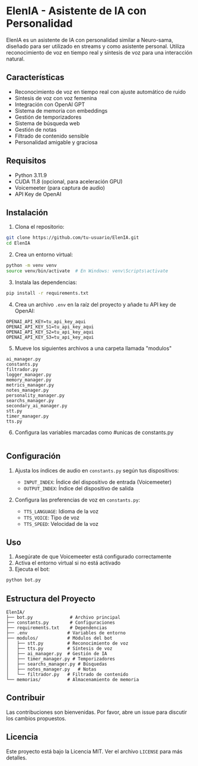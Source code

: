 # ElenIA - Asistente de IA con Personalidad

ElenIA es un asistente de IA con personalidad similar a Neuro-sama, diseñado para ser utilizado en streams y como asistente personal. Utiliza reconocimiento de voz en tiempo real y síntesis de voz para una interacción natural.

## Características

- Reconocimiento de voz en tiempo real con ajuste automático de ruido
- Síntesis de voz con voz femenina
- Integración con OpenAI GPT
- Sistema de memoria con embeddings
- Gestión de temporizadores
- Sistema de búsqueda web
- Gestión de notas
- Filtrado de contenido sensible
- Personalidad amigable y graciosa

## Requisitos

- Python 3.11.9
- CUDA 11.8 (opcional, para aceleración GPU)
- Voicemeeter (para captura de audio)
- API Key de OpenAI

## Instalación

1. Clona el repositorio:
```bash
git clone https://github.com/tu-usuario/ElenIA.git
cd ElenIA
```

2. Crea un entorno virtual:
```bash
python -m venv venv
source venv/bin/activate  # En Windows: venv\Scripts\activate
```

3. Instala las dependencias:
```bash
pip install -r requirements.txt
```

4. Crea un archivo `.env` en la raíz del proyecto y añade tu API key de OpenAI:
```
OPENAI_API_KEY=tu_api_key_aqui
OPENAI_API_KEY_S1=tu_api_key_aqui
OPENAI_API_KEY_S2=tu_api_key_aqui
OPENAI_API_KEY_S3=tu_api_key_aqui
```

5. Mueve los siguientes archivos a una carpeta llamada "modulos"
```
ai_manager.py
constants.py
filtrador.py
logger_manager.py
memory_manager.py
metrics_manager.py
notes_manager.py
personality_manager.py
searchs_manager.py
secondary_ai_manager.py
stt.py
timer_manager.py
tts.py
```

6. Configura las variables marcadas como #unicas de constants.py
```
```

## Configuración

1. Ajusta los índices de audio en `constants.py` según tus dispositivos:
   - `INPUT_INDEX`: Índice del dispositivo de entrada (Voicemeeter)
   - `OUTPUT_INDEX`: Índice del dispositivo de salida

2. Configura las preferencias de voz en `constants.py`:
   - `TTS_LANGUAGE`: Idioma de la voz
   - `TTS_VOICE`: Tipo de voz
   - `TTS_SPEED`: Velocidad de la voz

## Uso

1. Asegúrate de que Voicemeeter está configurado correctamente
2. Activa el entorno virtual si no está activado
3. Ejecuta el bot:
```bash
python bot.py
```

## Estructura del Proyecto

```
ElenIA/
├── bot.py              # Archivo principal
├── constants.py        # Configuraciones
├── requirements.txt    # Dependencias
├── .env               # Variables de entorno
├── modulos/           # Módulos del bot
│   ├── stt.py         # Reconocimiento de voz
│   ├── tts.py         # Síntesis de voz
│   ├── ai_manager.py  # Gestión de IA
│   ├── timer_manager.py # Temporizadores
│   ├── searchs_manager.py # Búsquedas
│   ├── notes_manager.py   # Notas
│   └── filtrador.py   # Filtrado de contenido
└── memorias/          # Almacenamiento de memoria
```

## Contribuir

Las contribuciones son bienvenidas. Por favor, abre un issue para discutir los cambios propuestos.

## Licencia

Este proyecto está bajo la Licencia MIT. Ver el archivo `LICENSE` para más detalles. 
